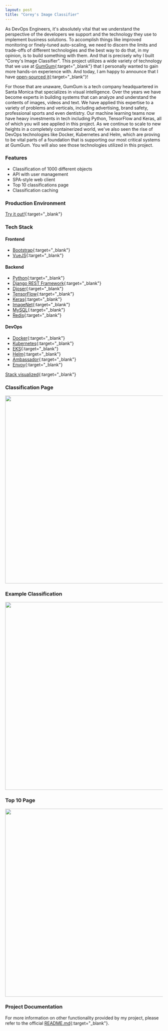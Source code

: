 ```yaml
---
layout: post
title: "Corey's Image Classifier"
---
```


As DevOps Engineers, it's absolutely vital that we understand the perspective of the developers we support and the technology they use to implement business solutions. To accomplish things like improved monitoring or finely-tuned auto-scaling, we need to discern the limits and trade-offs of different technologies and the best way to do that, in my opinion, is to build something with them. And that is precisely why I built "Corey's Image Classifier". This project utilizes a wide variety of technology that we use at [GumGum](https://gumgum.com){:target="_blank"} that I personally wanted to gain more hands-on experience with. And today, I am happy to announce that I have [open-sourced it](https://github.com/mechtron/coreys-image-classifier){:target="_blank"}!

For those that are unaware, GumGum is a tech company headquartered in Santa Monica that specializes in visual intelligence. Over the years we have become experts in building systems that can analyze and understand the contents of images, videos and text. We have applied this expertise to a variety of problems and verticals, including advertising, brand safety, professional sports and even dentistry. Our machine learning teams now have heavy investments in tech including Python, TensorFlow and Keras, all of which you will see applied in this project. As we continue to scale to new heights in a completely containerized world, we've also seen the rise of DevOps technologies like Docker, Kubernetes and Helm, which are proving to be vital parts of a foundation that is supporting our most critical systems at GumGum. You will also see those technologies utilized in this project.

### Features

- Classification of 1000 different objects
- API with user management
- SPA-style web client
- Top 10 classifications page
- Classification caching

### Production Environment

[Try it out!](https://classifier.k8s.prod.sandbox.ggops.com){:target="_blank"}

### Tech Stack

#### Frontend

- [Bootstrap](https://getbootstrap.com){:target="_blank"}
- [VueJS](https://vuejs.org){:target="_blank"}

#### Backend

- [Python](https://www.python.org){:target="_blank"}
- [Django REST Framework](https://www.django-rest-framework.org){:target="_blank"}
- [Djoser](https://github.com/sunscrapers/djoser){:target="_blank"}
- [TensorFlow](https://www.tensorflow.org){:target="_blank"}
- [Keras](https://keras.io){:target="_blank"}
- [ImageNet](http://www.image-net.org){:target="_blank"}
- [MySQL](https://www.mysql.com){:target="_blank"}
- [Redis](https://redis.io){:target="_blank"}

#### DevOps

- [Docker](https://www.docker.com){:target="_blank"}
- [Kubernetes](https://kubernetes.io){:target="_blank"}
- [EKS](https://aws.amazon.com/eks/){:target="_blank"}
- [Helm](https://helm.sh){:target="_blank"}
- [Ambassador](https://www.getambassador.io){:target="_blank"}
- [Envoy](https://www.envoyproxy.io){:target="_blank"}

[Stack visualized](https://classifier.k8s.prod.sandbox.ggops.com/#/about){:target="_blank"}

### Classification Page

<img src="{{ site.url }}/images/image-classifier/classification-page.png" width="600">

### Example Classification

<img src="{{ site.url }}/images/image-classifier/example-classification.png" width="600">

### Top 10 Page

<img src="{{ site.url }}/images/image-classifier/top10-page.png" width="600">

### Project Documentation

For more information on other functionality provided by my project, please refer to the official [README.md](https://github.com/mechtron/coreys-image-classifier/blob/master/README.md){:target="_blank"}.
